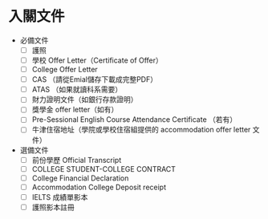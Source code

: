 # 入關文件

* 必備文件
    - [ ] 護照
    - [ ] 學校 Offer Letter（Certificate of Offer）
    - [ ] College Offer Letter
    - [ ] CAS （請從Emial儲存下載成完整PDF）
    - [ ] ATAS （如果就讀科系需要）
    - [ ] 財力證明文件（如銀行存款證明）
    - [ ] 獎學金 offer letter（如有）
    - [ ] Pre-Sessional English Course Attendance Certificate （若有）
    - [ ] 牛津住宿地址（學院或學校住宿組提供的 accommodation offer letter 文件）
* 選備文件
    - [ ] 前份學歷 Official Transcript
    - [ ] COLLEGE STUDENT-COLLEGE CONTRACT
    - [ ] College Financial Declaration
    - [ ] Accommodation College Deposit receipt
    - [ ] IELTS 成績單影本
    - [ ] 護照影本註冊
